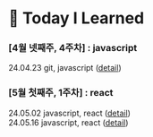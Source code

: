 # :musical_keyboard: Today I Learned

### [4월 넷째주, 4주차] : javascript

24.04.23 git, javascript ([detail](https://github.com/100-hours-a-week/hailey-til/blob/main/April/2024-04-23))

### [5월 첫째주, 1주차] : react

24.05.02 javascript, react ([detail](https://github.com/100-hours-a-week/hailey-til/blob/main/May/2024-05-02))  
24.05.16 javascript, react ([detail](https://github.com/100-hours-a-week/hailey-til/blob/main/May/2024-05-16))

